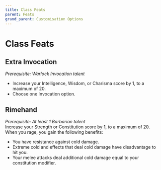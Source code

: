 ```yaml
---
title: Class Feats
parent: Feats
grand_parent: Customisation Options
---
```


# Class Feats

## Extra Invocation
*Prerequisite: Warlock Invocation talent*<br>
* Increase your Intelligence, Wisdom, or Charisma score by 1, to a maximum of 20.
* Choose one Invocation option.

## Rimehand
*Prerequisite: At least 1 Barbarian talent*<br>
Increase your Strength or Constitution score by 1, to a maximum of 20. When you rage, you gain the following benefits:
- You have resistance against cold damage.
- Extreme cold and effects that deal cold damage have disadvantage to hit you.
- Your melee attacks deal additional cold damage equal to your constitution modifier.
